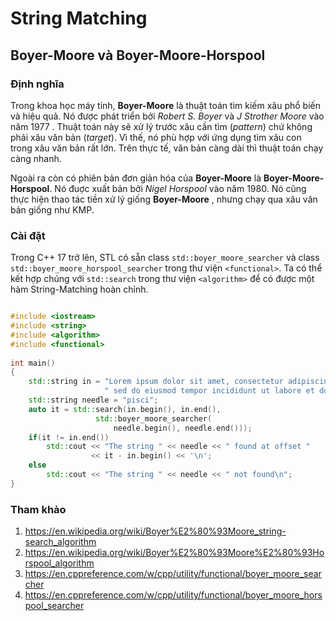 # String Matching

## Boyer-Moore và Boyer-Moore-Horspool

### Định nghĩa
Trong khoa học máy tính, **Boyer-Moore** là thuật toán tìm kiếm xâu phổ biến và
hiệu quả. Nó được phát triển bởi _Robert S. Boyer_ và _J Strother Moore_ vào năm
1977 . Thuật toán này sẽ xử lý trước xâu cần tìm (_pattern_) chứ không phải xâu
văn bản (_target_). Vì thế, nó phù hợp với ứng dụng tìm xâu con trong xâu văn bản rất lớn. Trên thực tế, văn bản càng dài thì thuật toán chạy càng nhanh.

Ngoài ra còn có phiên bản đơn giản hóa của **Boyer-Moore** là 
**Boyer-Moore-Horspool**. Nó đuợc xuất bản bởi _Nigel Horspool_ vào năm 1980. Nó
cũng thực hiện thao tác tiền xử lý giống **Boyer-Moore** , nhưng chạy qua xâu văn
bản giống như KMP.

### Cài đặt 

Trong C++ 17 trở lên, STL có sẵn class `std::boyer_moore_searcher` và class
`std::boyer_moore_horspool_searcher` trong thư viện `<functional>`. Ta có thể kết
hợp chúng với `std::search` trong thư viện `<algorithm>` để có được một hàm
String-Matching hoàn chỉnh.

```c++

#include <iostream>
#include <string>
#include <algorithm>
#include <functional>
 
int main()
{
    std::string in = "Lorem ipsum dolor sit amet, consectetur adipiscing elit,"
                     " sed do eiusmod tempor incididunt ut labore et dolore magna aliqua";
    std::string needle = "pisci";
    auto it = std::search(in.begin(), in.end(),
                   std::boyer_moore_searcher(
                       needle.begin(), needle.end()));
    if(it != in.end())
        std::cout << "The string " << needle << " found at offset "
                  << it - in.begin() << '\n';
    else
        std::cout << "The string " << needle << " not found\n";
}
```

### Tham khảo


1. https://en.wikipedia.org/wiki/Boyer%E2%80%93Moore_string-search_algorithm
2. https://en.wikipedia.org/wiki/Boyer%E2%80%93Moore%E2%80%93Horspool_algorithm
3. https://en.cppreference.com/w/cpp/utility/functional/boyer_moore_searcher
4. https://en.cppreference.com/w/cpp/utility/functional/boyer_moore_horspool_searcher